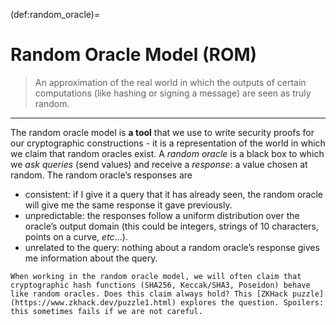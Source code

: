 (def:random_oracle)=
# Random Oracle Model (ROM)
> An approximation of the real world in which the outputs of certain computations (like hashing or signing a message) are seen as truly random.
---

The random oracle model is **a tool** that we use to write security proofs for our cryptographic constructions - it is a representation of the world in which we claim that random oracles exist. A *random oracle* is a black box to which we *ask queries* (send values) and receive a *response*: a value chosen at random. The random oracle’s responses are

- consistent: if I give it a query that it has already seen, the random oracle will give me the same response it gave previously.
- unpredictable: the responses follow a uniform distribution over the oracle’s output domain (this could be integers, strings of 10 characters, points on a curve, *etc*...).
- unrelated to the query: nothing about a random oracle’s response gives me information about the query.

```{note}
When working in the random oracle model, we will often claim that cryptographic hash functions (SHA256, Keccak/SHA3, Poseidon) behave like random oracles. Does this claim always hold? This [ZKHack puzzle](https://www.zkhack.dev/puzzle1.html) explores the question. Spoilers: this sometimes fails if we are not careful.
```